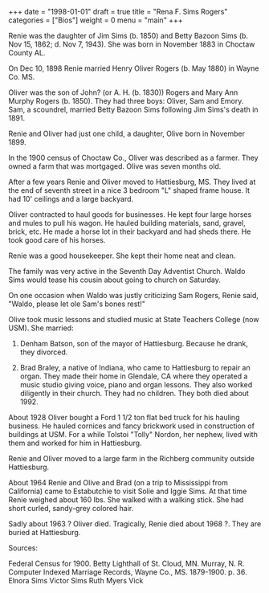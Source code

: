 +++
date = "1998-01-01"
draft = true
title = "Rena F. Sims Rogers"
categories = ["Bios"]
weight = 0
menu =  "main"
+++

Renie was the daughter of Jim Sims (b. 1850) and Betty Bazoon Sims (b. Nov 15, 1862; d. Nov 7, 1943).  She was born in November 1883 in Choctaw County AL.

On Dec 10, 1898 Renie married Henry Oliver Rogers (b. May 1880) in Wayne Co. MS.  

Oliver was the son of John? (or A. H. (b. 1830)) Rogers and Mary Ann Murphy Rogers (b. 1850).  They had three boys: Oliver, Sam and Emory.  Sam, a scoundrel, married Betty Bazoon Sims following Jim Sims's death in 1891.

Renie and Oliver had just one child, a daughter, Olive born in November 1899.

In the 1900 census of Choctaw Co., Oliver was described as a farmer.  They owned a farm that was mortgaged.  Olive was seven months old.

After a few years Renie and Oliver moved to Hattiesburg, MS.  They lived at the end of seventh street in a nice 3 bedroom "L" shaped frame house.  It had 10' ceilings and a large backyard.  

Oliver contracted to haul goods for businesses.  He kept four large horses and mules to pull his wagon.  He hauled building materials, sand, gravel, brick, etc.  He made a horse lot in their backyard and had sheds there.  He took good care of his horses.

Renie was a good housekeeper.  She kept their home neat and clean.

The family was very active in the Seventh Day Adventist Church.  Waldo Sims would tease his cousin about going to church on Saturday.

On one occasion when Waldo was justly criticizing Sam Rogers, Renie said, "Waldo, please let ole Sam's bones rest!"

Olive took music lessons and studied music at State Teachers College (now USM).  She married:

1. Denham Batson, son of the mayor of Hattiesburg.  Because he drank, they divorced.

2. Brad Braley, a native of Indiana, who came to Hattiesburg to repair an organ.  They made their home in Glendale, CA where they operated a music studio giving voice, piano and organ lessons.  They also worked diligently in their church.  They had no children.  They both died about 1992.

About 1928 Oliver bought a Ford 1 1/2 ton flat bed truck for his hauling business.  He hauled cornices and fancy brickwork used in construction of buildings at USM.  For a while Tolstoi "Tolly" Nordon, her nephew, lived with them and worked for him in Hattiesburg. 

Renie and Oliver moved to a large farm in the Richberg community outside Hattiesburg. 

About 1964 Renie and Olive and Brad (on a trip to Mississippi from California) came to Estabutchie to visit Solie and Iggie Sims.  At that time Renie weighed about 160 lbs.  She walked with a walking stick.  She had short curled, sandy-grey colored hair.

Sadly about 1963 ? Oliver died.  Tragically, Renie died about 1968 ?.  They are buried at Hattiesburg.

Sources:

Federal Census for 1900.
Betty Lighthall of St. Cloud, MN.
Murray, N. R. Computer Indexed Marriage Records, Wayne Co., MS. 1879-1900. p. 36.
Elnora Sims
Victor Sims
Ruth Myers Vick
